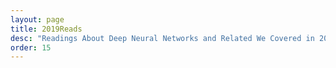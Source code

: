```yaml
---
layout: page
title: 2019Reads
desc: "Readings About Deep Neural Networks and Related We Covered in 2019 Team Journal Club"
order: 15
---
```

